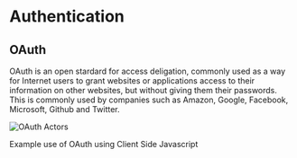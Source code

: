 # Authentication

## OAuth

OAuth is an open stardard for access deligation, commonly used as a way for Internet users to grant websites or applications access to their information on other websites, but without giving them their passwords. This is commonly used by companies such as Amazon, Google, Facebook, Microsoft, Github and Twitter.

![OAuth Actors](/Users/khanf11/Documents/oauth-actors-cd8b4861e839037400d8521e97c5d8cf0cb029add65d1036488991c7e85dcb72.png)

Example use of OAuth using Client Side Javascript

